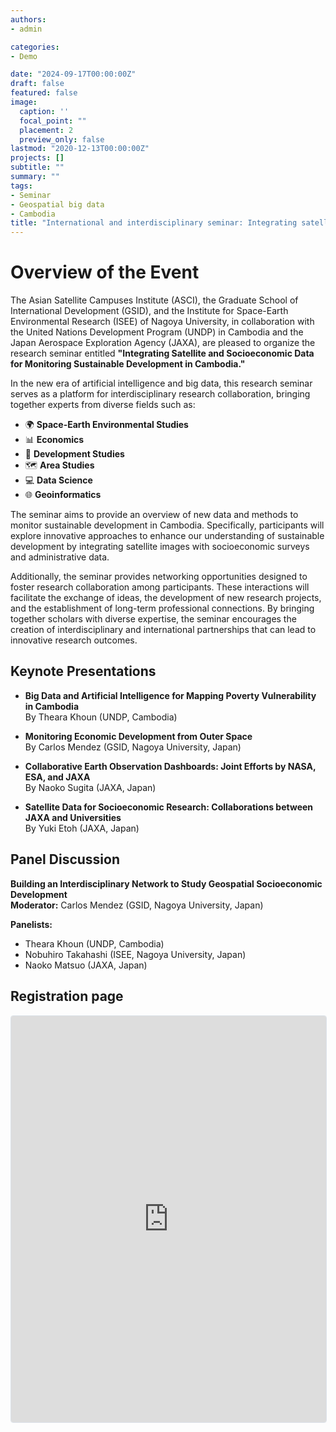 ```yaml
---
authors:
- admin

categories:
- Demo

date: "2024-09-17T00:00:00Z"
draft: false
featured: false
image:
  caption: ''
  focal_point: ""
  placement: 2
  preview_only: false
lastmod: "2020-12-13T00:00:00Z"
projects: []
subtitle: ""
summary: ""
tags:
- Seminar
- Geospatial big data
- Cambodia
title: "International and interdisciplinary seminar: Integrating satellite and socioeconomic data for monitoring sustainable development in Cambodia"
---
```



# Overview of the Event

The Asian Satellite Campuses Institute (ASCI), the Graduate School of International Development (GSID), and the Institute for Space-Earth Environmental Research (ISEE) of Nagoya University, in collaboration with the United Nations Development Program (UNDP) in Cambodia and the Japan Aerospace Exploration Agency (JAXA), are pleased to organize the research seminar entitled **"Integrating Satellite and Socioeconomic Data for Monitoring Sustainable Development in Cambodia."** 

In the new era of artificial intelligence and big data, this research seminar serves as a platform for interdisciplinary research collaboration, bringing together experts from diverse fields such as:

- 🌍 **Space-Earth Environmental Studies**
- 📊 **Economics**
- 🌱 **Development Studies**
- 🗺️ **Area Studies**
- 💻 **Data Science**
- 🌐 **Geoinformatics**

The seminar aims to provide an overview of new data and methods to monitor sustainable development in Cambodia. Specifically, participants will explore innovative approaches to enhance our understanding of sustainable development by integrating satellite images with socioeconomic surveys and administrative data.

Additionally, the seminar provides networking opportunities designed to foster research collaboration among participants. These interactions will facilitate the exchange of ideas, the development of new research projects, and the establishment of long-term professional connections. By bringing together scholars with diverse expertise, the seminar encourages the creation of interdisciplinary and international partnerships that can lead to innovative research outcomes.

## Keynote Presentations

- **Big Data and Artificial Intelligence for Mapping Poverty Vulnerability in Cambodia**  
  By Theara Khoun (UNDP, Cambodia)

- **Monitoring Economic Development from Outer Space**  
  By Carlos Mendez (GSID, Nagoya University, Japan)

- **Collaborative Earth Observation Dashboards: Joint Efforts by NASA, ESA, and JAXA**  
  By Naoko Sugita (JAXA, Japan)

- **Satellite Data for Socioeconomic Research: Collaborations between JAXA and Universities**  
  By Yuki Etoh (JAXA, Japan)

## Panel Discussion

**Building an Interdisciplinary Network to Study Geospatial Socioeconomic Development**  
**Moderator:** Carlos Mendez (GSID, Nagoya University, Japan)  

**Panelists:**  
- Theara Khoun (UNDP, Cambodia)  
- Nobuhiro Takahashi (ISEE, Nagoya University, Japan)  
- Naoko Matsuo (JAXA, Japan)



## Registration page


<iframe
  src="https://lu.ma/embed/event/evt-Trfi3mKiVVDs3iX/simple"
  width="100%"
  height="650"
  frameborder="0"
  style="border: 1px solid #bfcbda88; border-radius: 4px;"
  allowfullscreen=""
  aria-hidden="false"
  tabindex="0"
></iframe>